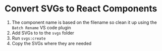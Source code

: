 # Convert SVGs to React Components

1. The component name is based on the filename so clean it up using the `Batch Rename` VS code plugin
2. Add SVGs to to the `svgs` folder
3. Run `svgs:create`
4. Copy the SVGs where they are needed
